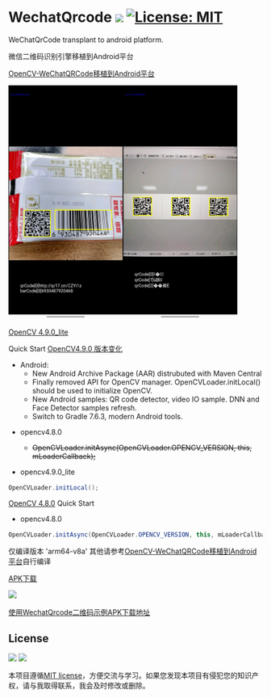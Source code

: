 # WechatQrcode <a href=""><img src="https://img.shields.io/badge/Build-pass-brightgreen"/></a> [![License: MIT](https://img.shields.io/badge/License-MIT-blue.svg)](https://github.com/MALTF/APK-Parser/blob/main/LICENSE)
WeChatQrCode transplant to android platform.

微信二维码识别引擎移植到Android平台

[OpenCV-WeChatQRCode移植到Android平台](https://blog.csdn.net/SportHappy/article/details/116745415)

<p align="left">
  <img src="/Screenshot/Screenshot_20230823_150115_com.malt.wechat_qrcode.jpg" width="45%"><img src="/Screenshot/Screenshot_20230823_154024_com.malt.wechat_qrcode.jpg" width="45%">
</p>

[OpenCV 4.9.0_lite](https://github.com/MALTF/WechatQrcode/tree/master/opencv4.9.0_lite)

Quick Start
[OpenCV4.9.0 版本变化](https://github.com/opencv/opencv/wiki/ChangeLog#version490)
* Android:
    * New Android Archive Package (AAR) distrubuted with Maven Central
    * Finally removed API for OpenCV manager. OpenCVLoader.initLocal() should be used to initialize OpenCV.
    * New Android samples: QR code detector, video IO sample. DNN and Face Detector samples refresh.
    * Switch to Gradle 7.6.3, modern Android tools.
+ opencv4.8.0
    + ~~OpenCVLoader.initAsync(OpenCVLoader.OPENCV_VERSION, this, mLoaderCallback);~~

+ opencv4.9.0_lite
```java
OpenCVLoader.initLocal();
```

[OpenCV 4.8.0](https://github.com/MALTF/WechatQrcode/tree/master/opencv4.8.0)
Quick Start
+ opencv4.8.0
```java
OpenCVLoader.initAsync(OpenCVLoader.OPENCV_VERSION, this, mLoaderCallback);
```

仅编译版本 'arm64-v8a' 其他请参考[OpenCV-WeChatQRCode移植到Android平台](https://blog.csdn.net/SportHappy/article/details/116745415)自行编译

[APK下载](https://github.com/MALTF/WechatQrcode/releases)

<p align="left">
  <img src="https://github.com/malxt/ObtainSignature/blob/master/WechatQrcode_mini.gif" width="40%">
</p>

[使用WechatQrcode二维码示例APK下载地址](https://github.com/malxt/ObtainSignature/releases)

## License
<a href="LICENSE"><img src="https://img.shields.io/github/license/fstudio/clangbuilder.svg"></a>
<a href="https://996.icu"><img src="https://img.shields.io/badge/link-996.icu-red.svg"></a>

本项目遵循[MIT license](https://github.com/MALTF/APK-Parser/blob/main/LICENSE)，方便交流与学习。如果您发现本项目有侵犯您的知识产权，请与我取得联系，我会及时修改或删除。
